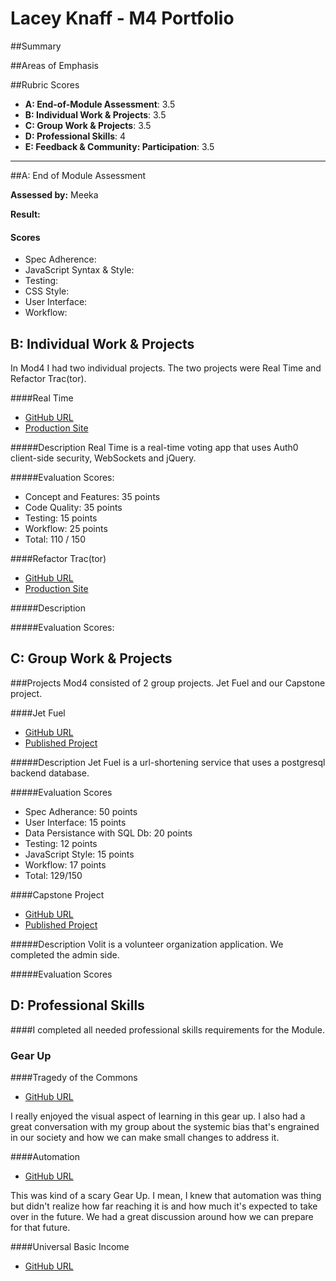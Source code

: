 # Lacey Knaff - M4 Portfolio

##Summary

##Areas of Emphasis

##Rubric Scores
* **A: End-of-Module Assessment**: 3.5
* **B: Individual Work & Projects**: 3.5
* **C: Group Work & Projects**: 3.5
* **D: Professional Skills**: 4
* **E: Feedback & Community: Participation**: 3.5

-----------------------

##A: End of Module Assessment

**Assessed by:** Meeka

**Result:**

#### Scores

* Spec Adherence:
* JavaScript Syntax & Style:
* Testing:
* CSS Style:
* User Interface:
* Workflow:

## B: Individual Work & Projects
In Mod4 I had two individual projects. The two projects were Real Time and Refactor Trac(tor).

####Real Time
* [GitHub URL](https://github.com/lrknaff/real-time)
* [Production Site](https://real-time-laceyk.herokuapp.com/)

#####Description
Real Time is a real-time voting app that uses Auth0 client-side security, WebSockets and jQuery.

#####Evaluation Scores:
* Concept and Features: 35 points
* Code Quality: 35 points
* Testing: 15 points
* Workflow: 25 points
* Total: 110 / 150

####Refactor Trac(tor)
* [GitHub URL]()
* [Production Site]()

#####Description

#####Evaluation Scores:


## C: Group Work & Projects

###Projects
Mod4 consisted of 2 group projects. Jet Fuel and our Capstone project.

####Jet Fuel
* [GitHub URL](https://github.com/lrknaff/jet-fuel)
* [Published Project](https://jet-fuel-lk.herokuapp.com/)

#####Description
Jet Fuel is a url-shortening service that uses a postgresql backend database.

#####Evaluation Scores
* Spec Adherance: 50 points
* User Interface: 15 points
* Data Persistance with SQL Db: 20 points
* Testing: 12 points
* JavaScript Style: 15 points
* Workflow: 17 points
* Total: 129/150


####Capstone Project
* [GitHub URL](https://github.com/hilarylewis92/volit)
* [Published Project](https://jet-fuel-lk.herokuapp.com/)

#####Description
Volit is a volunteer organization application. We completed the admin side.

#####Evaluation Scores

## D: Professional Skills
####I completed all needed professional skills requirements for the Module.

### Gear Up

####Tragedy of the Commons
* [GitHub URL](https://github.com/turingschool/gear-up/blob/master/tragedy_of_the_commons.markdown)

I really enjoyed the visual aspect of learning in this gear up. I also had a great conversation with my group about the systemic bias that's engrained in our society and how we can make small changes to address it.

####Automation
* [GitHub URL](https://github.com/turingschool/gear-up/blob/master/automation.markdown)

This was kind of a scary Gear Up. I mean, I knew that automation was thing but didn't realize how far reaching it is and how much it's expected to take over in the future. We had a great discussion around how we can prepare for that future.

####Universal Basic Income
* [GitHub URL](https://github.com/turingschool/gear-up/blob/master/universal_basic_income.markdown)
